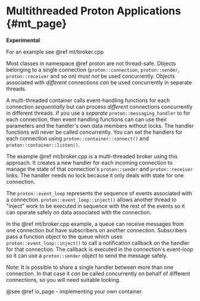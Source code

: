 # Multithreaded Proton Applications {#mt_page}

**Experimental**

For an example see @ref mt/broker.cpp

Most classes in namespace @ref proton are not thread-safe. Objects belonging
to a single connection (`proton::connection`, `proton::sender`,
`proton::receiver` and so on) *must not* be used concurrently. Objects associated with
*different* connections *can* be used concurrently in separate threads.

A multi-threaded container calls event-handling functions for each connection
*sequentially* but can process *different* connections concurrently in different
threads. If you use a *separate* `proton::messaging_handler` to for each
connection, then event handling functions can can use their parameters and the
handler's own data members without locks. The handler functions will never be
called concurrently. You can set the handlers for each connection using
`proton::container::connect()` and `proton::container::listen()`.

The example @ref mt/broker.cpp is a multi-threaded broker using this approach.
It creates a new handler for each incoming connection to manage the state of
that connection's `proton::sender` and `proton::receiver` links. The handler
needs no lock because it only deals with state for one connection.

The `proton::event_loop` represents the sequence of events associated with a
connection.  `proton::event_loop::inject()` allows another thread to "inject"
work to be executed in sequence with the rest of the events so it can operate
safely on data associated with the connection.

In the @ref mt/broker.cpp example, a queue can receive messages from one
connection but have subscribers on another connection. Subscribers pass a
function object to the queue which uses `proton::event_loop::inject()` to call a
notification callback on the handler for that connection. The callback is
executed in the connection's event-loop so it can use a `proton::sender` object
to send the message safely.

Note: It is possible to share a single handler between more than one connection.
In that case it *can* be called concurrently on behalf of different connections, so
you will need suitable locking.

@see @ref io_page - implementing your own container.
